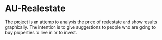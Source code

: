 # AU-Realestate
The project is an attemp to analysis the price of realestate and show results graphically. The intention is to give suggestions to people who are going to buy properties to live in or to invest.
